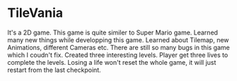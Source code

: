 # TileVania
<p>It's a 2D game. This game is quite similer to Super Mario game. Learned many new things while developping this game. Learned about Tilemap, new Animations, different Cameras etc. There are still so many bugs in this game which I coudn't fix. Created three interesting levels. Player get three lives to complete the levels. Losing a life won't reset the whole game, it will just restart from the last checkpoint. </p>
